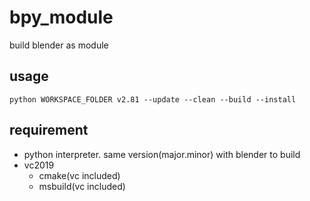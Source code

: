 # bpy_module
build blender as module

## usage

```
python WORKSPACE_FOLDER v2.81 --update --clean --build --install
```

## requirement

* python interpreter. same version(major.minor) with blender to build 
* vc2019
    * cmake(vc included)
    * msbuild(vc included)
